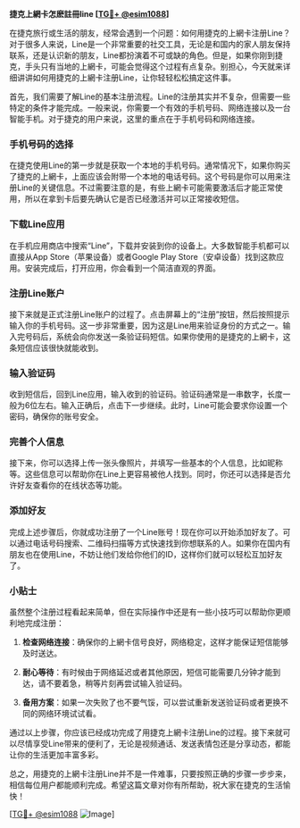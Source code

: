 **捷克上網卡怎麽註冊line [[TG💪+ @esim1088](https://t.me/s/esim1088)]**

在捷克旅行或生活的朋友，经常会遇到一个问题：如何用捷克的上網卡注册Line？对于很多人来说，Line是一个非常重要的社交工具，无论是和国内的家人朋友保持联系，还是认识新的朋友，Line都扮演着不可或缺的角色。但是，如果你刚到捷克，手头只有当地的上網卡，可能会觉得这个过程有点复杂。别担心，今天就来详细讲讲如何用捷克的上網卡注册Line，让你轻轻松松搞定这件事。

首先，我们需要了解Line的基本注册流程。Line的注册其实并不复杂，但需要一些特定的条件才能完成。一般来说，你需要一个有效的手机号码、网络连接以及一台智能手机。对于捷克的用户来说，这里的重点在于手机号码和网络连接。

### 手机号码的选择

在捷克使用Line的第一步就是获取一个本地的手机号码。通常情况下，如果你购买了捷克的上網卡，上面应该会附带一个本地的电话号码。这个号码是你可以用来注册Line的关键信息。不过需要注意的是，有些上網卡可能需要激活后才能正常使用，所以在拿到卡后要先确认它是否已经激活并可以正常接收短信。

### 下载Line应用

在手机应用商店中搜索“Line”，下载并安装到你的设备上。大多数智能手机都可以直接从App Store（苹果设备）或者Google Play Store（安卓设备）找到这款应用。安装完成后，打开应用，你会看到一个简洁直观的界面。

### 注册Line账户

接下来就是正式注册Line账户的过程了。点击屏幕上的“注册”按钮，然后按照提示输入你的手机号码。这一步非常重要，因为这是Line用来验证身份的方式之一。输入完号码后，系统会向你发送一条验证码短信。如果你使用的是捷克的上網卡，这条短信应该很快就能收到。

### 输入验证码

收到短信后，回到Line应用，输入收到的验证码。验证码通常是一串数字，长度一般为6位左右。输入正确后，点击下一步继续。此时，Line可能会要求你设置一个密码，确保你的账号安全。

### 完善个人信息

接下来，你可以选择上传一张头像照片，并填写一些基本的个人信息，比如昵称等。这些信息可以帮助你在Line上更容易被他人找到。同时，你还可以选择是否允许好友查看你的在线状态等功能。

### 添加好友

完成上述步骤后，你就成功注册了一个Line账号！现在你可以开始添加好友了。可以通过电话号码搜索、二维码扫描等方式快速找到你想联系的人。如果你在国内有朋友也在使用Line，不妨让他们发给你他们的ID，这样你们就可以轻松互加好友了。

### 小贴士

虽然整个注册过程看起来简单，但在实际操作中还是有一些小技巧可以帮助你更顺利地完成注册：

1. **检查网络连接**：确保你的上網卡信号良好，网络稳定，这样才能保证短信能够及时送达。
   
2. **耐心等待**：有时候由于网络延迟或者其他原因，短信可能需要几分钟才能到达，请不要着急，稍等片刻再尝试输入验证码。

3. **备用方案**：如果一次失败了也不要气馁，可以尝试重新发送验证码或者更换不同的网络环境试试看。

通过以上步骤，你应该已经成功完成了用捷克上網卡注册Line的过程。接下来就可以尽情享受Line带来的便利了，无论是视频通话、发送表情包还是分享动态，都能让你的生活更加丰富多彩。

总之，用捷克的上網卡注册Line并不是一件难事，只要按照正确的步骤一步步来，相信每位用户都能顺利完成。希望这篇文章对你有所帮助，祝大家在捷克的生活愉快！

[[TG💪+ @esim1088](https://t.me/s/esim1088) ![Image](https://i.postimg.cc/4NQfJmqS/Snipaste-2025-05-13-00-14-12.png)]